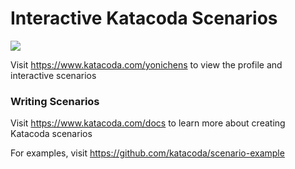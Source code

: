 # Interactive Katacoda Scenarios

[![](http://shields.katacoda.com/katacoda/yonichens/count.svg)](https://www.katacoda.com/yonichens "Get your profile on Katacoda.com")

Visit https://www.katacoda.com/yonichens to view the profile and interactive scenarios

### Writing Scenarios
Visit https://www.katacoda.com/docs to learn more about creating Katacoda scenarios

For examples, visit https://github.com/katacoda/scenario-example
